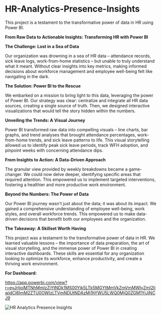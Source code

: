 # HR-Analytics-Presence-Insights

This project is a testament to the transformative power of data in HR using Power BI.

**From Raw Data to Actionable Insights: Transforming HR with Power BI**

**The Challenge: Lost in a Sea of Data**

Our organization was drowning in a sea of HR data – attendance records, sick leave logs, work-from-home statistics – but unable to truly understand what it meant. Without clear insights into key metrics, making informed decisions about workforce management and employee well-being felt like navigating in the dark.

**The Solution: Power BI to the Rescue**

We embarked on a mission to bring light to this data, leveraging the power of Power BI. Our strategy was clear: centralize and integrate all HR data sources, creating a single source of truth. Then, we designed interactive visualizations that would tell the story hidden within the numbers.

**Unveiling the Trends: A Visual Journey**

Power BI transformed raw data into compelling visuals – line charts, bar graphs, and trend analyses that brought attendance percentages, work-from-home trends, and sick leave patterns to life. This visual storytelling allowed us to identify peak sick leave periods, track WFH adoption, and pinpoint weeks with concerning attendance dips.

**From Insights to Action: A Data-Driven Approach**

The granular view provided by weekly breakdowns became a game-changer. We could now delve deeper, identifying specific areas that required attention. This empowered us to implement targeted interventions, fostering a healthier and more productive work environment.

**Beyond the Numbers: The Power of Data**

Our Power BI journey wasn't just about the data; it was about its impact. We gained a comprehensive understanding of employee well-being, work styles, and overall workforce trends. This empowered us to make data-driven decisions that benefit both our employees and the organization.

**The Takeaway: A Skillset Worth Having**

This project was a testament to the transformative power of data in HR. We learned valuable lessons – the importance of data preparation, the art of visual storytelling, and the immense power of Power BI in creating interactive dashboards. These skills are essential for any organization looking to optimize its workforce, enhance productivity, and create a thriving work environment.

**For Dashboard:**

https://app.powerbi.com/view?r=eyJrIjoiMTNhMmIzZjYtNDk1MS00Yjk5LTk5MGYtMmVkZmVmMWIyZmI2IiwidCI6ImM2ZTU0OWIzLTVmNDUtNDAzMi1hYWU5LWQ0MjQ0ZGM1YjJjNCJ9 

![HR Analytics Presence Insights](https://github.com/AjayDimri/HR-Analytics-Presence-Insights/assets/169275284/0729897d-1f8a-4ffb-b6fb-d718f15a71e9)


